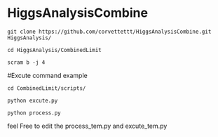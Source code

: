 # HiggsAnalysisCombine

```
git clone https://github.com/corvettettt/HiggsAnalysisCombine.git HiggsAnalysis/

cd HiggsAnalysis/CombinedLimit

scram b -j 4
```

#Excute command example

```
cd CombinedLimit/scripts/

python excute.py 

python process.py 

```

feel Free to edit the process\_tem.py and excute\_tem.py

